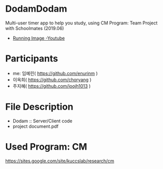 # DodamDodam

Multi-user timer app to help you study, using CM Program: Team Project with Schoolmates (2019.06)
- [Running Image -Youtube](https://www.youtube.com/playlist?list=PLIQFkNPFMKK2KIjrLJWWWIqrUvgE7Z-T8)

# Participants

  - me: 임예린( https://github.com/enurinm )
  - 이옥희( https://github.com/choryang )
  - 주지혜( https://github.com/joojh1013 )

# File Description

- Dodam :: Server/Client code
- project document.pdf

# Used Program: CM

https://sites.google.com/site/kuccslab/research/cm
